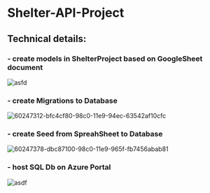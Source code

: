 # Shelter-API-Project

## Technical details:

### - create models in ShelterProject based on GoogleSheet document
![asfd](https://user-images.githubusercontent.com/30668073/60247262-a58af180-98c0-11e9-8a45-bf79f56804d4.PNG)

### - create Migrations to Database
![60247312-bfc4cf80-98c0-11e9-94ec-63542af10cfc](https://user-images.githubusercontent.com/30668073/60336342-5f0cc400-99a0-11e9-9ddc-e574fe8da153.png)

### - create Seed from SpreahSheet to Database
![60247378-dbc87100-98c0-11e9-965f-fb7456abab81](https://user-images.githubusercontent.com/30668073/60336345-603df100-99a0-11e9-91a8-827974ea0345.png)

### - host SQL Db on Azure Portal
![asdf](https://user-images.githubusercontent.com/30668073/60248037-18e13300-98c2-11e9-9b1c-376e244c2949.PNG)
